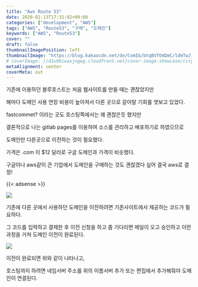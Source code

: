 ```yaml
---
title: "Aws Route 53"
date: 2020-02-13T17:31:02+09:00
categories: ["development", "AWS"]
tags: ["AWS", "Route53", "구매", "도메인"]
keywords: ["AWS", "Route53"]
cover: ""
draft: false
thumbnailImagePosition: left
thumbnailImage: "https://blog.kakaocdn.net/dn/ComIG/btqBVfO4DmC/ldmTwJjiv30R9MpczdSOw1/img.png"
# coverImage: //d1u9biwaxjngwg.cloudfront.net/cover-image-showcase/city.jpg
metaAlignment: center
coverMeta: out
---
```



기존에 이용하던 블루호스트는 처음 웹사이트를 만들 때는 괜찮았지만

해마다 도메인 사용 연장 비용이 높아져서 다른 곳으로 갈아탈 기회를 엿보고 있었다. 

fastcommet? 이라는 곳도 호스팅쪽에서는 꽤 괜찮은듯 했지만

결론적으로 나는 gitlab pages를 이용하여 소스를 관리하고 배포하기로 하였으므로 

도메인만 다른곳으로 이전하는 것이 필요했다. 

가격은 .com 이 $12 달러로 구글 도메인과 가격이 비슷했다. 

구글이나 aws같이 큰 기업에서 도메인을 구매하는 것도 괜찮겠다 싶어 결국 aws로 결정!

{{< adsense >}}

![](https://blog.kakaocdn.net/dn/ComIG/btqBVfO4DmC/ldmTwJjiv30R9MpczdSOw1/img.png)

기존에 다른 곳에서 사용하던 도메인을 이전하려면 기존사이트에서 제공하는 코드가 필요하다. 

그 코드를 입력하고 결제한 후 이전 신청을 하고 좀 기다리면 메일이 오고 승인하고 이런 과정을 거쳐 도메인 이전이 완료된다.



![](https://blog.kakaocdn.net/dn/6wRdH/btqBYf010NV/oDeLIhNIkT2PGWKSkK46k1/img.png)

이전이 완료되면 위와 같이 나타나고, 

호스팅까지 하려면 네임서버 주소를 위의 이름서버 추가 또는 편집에서 추가해줘야 도메인이 연결된다.
